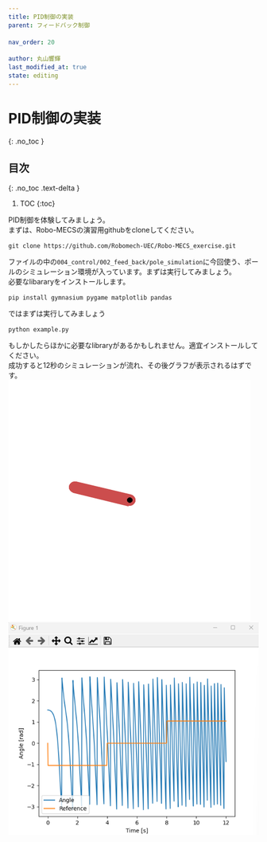 ```yaml
---
title: PID制御の実装
parent: フィードバック制御

nav_order: 20

author: 丸山響輝
last_modified_at: true
state: editing
---
```


# **PID制御の実装**
{: .no_toc }

## 目次
{: .no_toc .text-delta }

1. TOC
{:toc}

PID制御を体験してみましょう。  
まずは、Robo-MECSの演習用githubをcloneしてください。
```shell
git clone https://github.com/Robomech-UEC/Robo-MECS_exercise.git
```
ファイルの中の`004_control/002_feed_back/pole_simulation`に今回使う、ポールのシミュレーション環境が入っています。まずは実行してみましょう。  
必要なlibararyをインストールします。  
```shell
pip install gymnasium pygame matplotlib pandas
```
ではまずは実行してみましょう
```shell
python example.py
```
もしかしたらほかに必要なlibraryがあるかもしれません。適宜インストールしてください。  
成功すると12秒のシミュレーションが流れ、その後グラフが表示されるはずです。  
![pole](imgs/020_test_pole.png)  
![pole](imgs/020_test_graph.png)  

